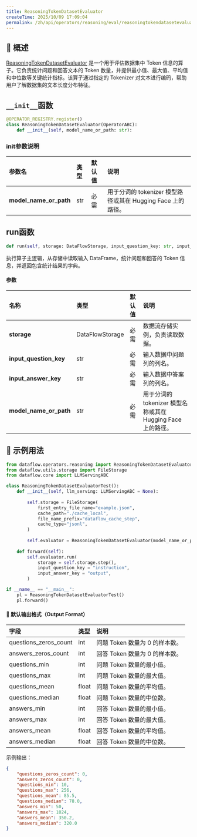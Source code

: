 ```yaml
---
title: ReasoningTokenDatasetEvaluator
createTime: 2025/10/09 17:09:04
permalink: /zh/api/operators/reasoning/eval/reasoningtokendatasetevaluator/
---
```


## 📘 概述

[ReasoningTokenDatasetEvaluator](https://github.com/OpenDCAI/DataFlow/blob/main/dataflow/operators/reasoning/generate/reasoning_answer_generator.py) 是一个用于评估数据集中 Token 信息的算子。它负责统计问题和回答文本的 Token 数量，并提供最小值、最大值、平均值和中位数等关键统计指标。该算子通过指定的 Tokenizer 对文本进行编码，帮助用户了解数据集的文本长度分布特征。

## `__init__`函数

```python
@OPERATOR_REGISTRY.register()
class ReasoningTokenDatasetEvaluator(OperatorABC):
    def __init__(self, model_name_or_path: str):
```

### init参数说明

| 参数名 | 类型 | 默认值 | 说明 |
| :----- | :--- | :----- | :--- |
| **model_name_or_path** | str | 必需 | 用于分词的 tokenizer 模型路径或其在 Hugging Face 上的路径。 |

## run函数

```python
def run(self, storage: DataFlowStorage, input_question_key: str, input_answer_key: str, model_name_or_path: str)
```

执行算子主逻辑，从存储中读取输入 DataFrame，统计问题和回答的 Token 信息，并返回包含统计结果的字典。

#### 参数

| 名称                 | 类型              | 默认值 | 说明                                                     |
| :------------------- | :---------------- | :----- | :------------------------------------------------------- |
| **storage**          | DataFlowStorage   | 必需   | 数据流存储实例，负责读取数据。                           |
| **input_question_key** | str               | 必需   | 输入数据中问题列的列名。                                 |
| **input_answer_key**   | str               | 必需   | 输入数据中答案列的列名。                                 |
| **model_name_or_path** | str               | 必需   | 用于分词的 tokenizer 模型名称或其在 Hugging Face 上的路径。 |

## 🧠 示例用法

```python
from dataflow.operators.reasoning import ReasoningTokenDatasetEvaluator
from dataflow.utils.storage import FileStorage
from dataflow.core import LLMServingABC

class ReasoningTokenDatasetEvaluatorTest():
    def __init__(self, llm_serving: LLMServingABC = None):
        
        self.storage = FileStorage(
            first_entry_file_name="example.json",
            cache_path="./cache_local",
            file_name_prefix="dataflow_cache_step",
            cache_type="jsonl",
        )
        
        self.evaluator = ReasoningTokenDatasetEvaluator(model_name_or_path="Qwen/Qwen2.5-0.5B-Instruct")
        
    def forward(self):
        self.evaluator.run(
            storage = self.storage.step(),
            input_question_key = "instruction",
            input_answer_key = "output",
        )

if __name__ == "__main__":
    pl = ReasoningTokenDatasetEvaluatorTest()
    pl.forward()
```

#### 🧾 默认输出格式（Output Format）

| 字段                  | 类型  | 说明                         |
| :-------------------- | :---- | :--------------------------- |
| questions_zeros_count | int   | 问题 Token 数量为 0 的样本数。 |
| answers_zeros_count   | int   | 回答 Token 数量为 0 的样本数。 |
| questions_min         | int   | 问题 Token 数量的最小值。      |
| questions_max         | int   | 问题 Token 数量的最大值。      |
| questions_mean        | float | 问题 Token 数量的平均值。      |
| questions_median      | float | 问题 Token 数量的中位数。      |
| answers_min           | int   | 回答 Token 数量的最小值。      |
| answers_max           | int   | 回答 Token 数量的最大值。      |
| answers_mean          | float | 回答 Token 数量的平均值。      |
| answers_median        | float | 回答 Token 数量的中位数。      |

示例输出：

```json
{
    "questions_zeros_count": 0,
    "answers_zeros_count": 0,
    "questions_min": 10,
    "questions_max": 256,
    "questions_mean": 85.5,
    "questions_median": 78.0,
    "answers_min": 50,
    "answers_max": 1024,
    "answers_mean": 350.2,
    "answers_median": 320.0
}
```
